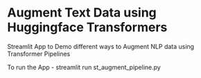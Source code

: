 # Augment Text Data using Huggingface Transformers
Streamlit App to Demo different ways to Augment NLP data using Transformer Pipelines

To run the App - streamlit run st_augment_pipeline.py
